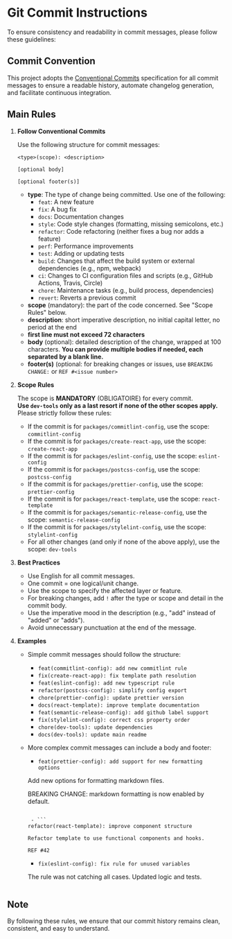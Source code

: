 # Git Commit Instructions

To ensure consistency and readability in commit messages, please follow these guidelines:

## Commit Convention

This project adopts the [Conventional Commits](https://www.conventionalcommits.org/) specification for all commit
messages to ensure a readable history, automate changelog generation, and facilitate continuous integration.

## Main Rules

1. **Follow Conventional Commits**

   Use the following structure for commit messages:

   ```
   <type>(scope): <description>

   [optional body]

   [optional footer(s)]
   ```

   - **type**: The type of change being committed. Use one of the following:
     - `feat`: A new feature
     - `fix`: A bug fix
     - `docs`: Documentation changes
     - `style`: Code style changes (formatting, missing semicolons, etc.)
     - `refactor`: Code refactoring (neither fixes a bug nor adds a feature)
     - `perf`: Performance improvements
     - `test`: Adding or updating tests
     - `build`: Changes that affect the build system or external dependencies (e.g., npm, webpack)
     - `ci`: Changes to CI configuration files and scripts (e.g., GitHub Actions, Travis, Circle)
     - `chore`: Maintenance tasks (e.g., build process, dependencies)
     - `revert`: Reverts a previous commit
   - **scope** (mandatory): the part of the code concerned. See "Scope Rules" below.
   - **description**: short imperative description, no initial capital letter, no period at the end
   - **first line must not exceed 72 characters**
   - **body** (optional): detailed description of the change, wrapped at 100 characters.
     **You can provide multiple bodies if needed, each separated by a blank line.**
   - **footer(s)** (optional: for breaking changes or issues, use `BREAKING CHANGE:` or `REF #<issue number>`

2. **Scope Rules**

   The scope is **MANDATORY** (OBLIGATOIRE) for every commit.  
   **Use `dev-tools` only as a last resort if none of the other scopes apply.**  
   Please strictly follow these rules:
   - If the commit is for `packages/commitlint-config`, use the scope: `commitlint-config`
   - If the commit is for `packages/create-react-app`, use the scope: `create-react-app`
   - If the commit is for `packages/eslint-config`, use the scope: `eslint-config`
   - If the commit is for `packages/postcss-config`, use the scope: `postcss-config`
   - If the commit is for `packages/prettier-config`, use the scope: `prettier-config`
   - If the commit is for `packages/react-template`, use the scope: `react-template`
   - If the commit is for `packages/semantic-release-config`, use the scope: `semantic-release-config`
   - If the commit is for `packages/stylelint-config`, use the scope: `stylelint-config`
   - For all other changes (and only if none of the above apply), use the scope: `dev-tools`

3. **Best Practices**
   - Use English for all commit messages.
   - One commit = one logical/unit change.
   - Use the scope to specify the affected layer or feature.
   - For breaking changes, add `!` after the type or scope and detail in the commit body.
   - Use the imperative mood in the description (e.g., "add" instead of "added" or "adds").
   - Avoid unnecessary punctuation at the end of the message.

4. **Examples**
   - Simple commit messages should follow the structure:
     - `feat(commitlint-config): add new commitlint rule`
     - `fix(create-react-app): fix template path resolution`
     - `feat(eslint-config): add new typescript rule`
     - `refactor(postcss-config): simplify config export`
     - `chore(prettier-config): update prettier version`
     - `docs(react-template): improve template documentation`
     - `feat(semantic-release-config): add github label support`
     - `fix(stylelint-config): correct css property order`
     - `chore(dev-tools): update dependencies`
     - `docs(dev-tools): update main readme`

   - More complex commit messages can include a body and footer:
     - ```
       feat(prettier-config): add support for new formatting options
       ```

     Add new options for formatting markdown files.

     BREAKING CHANGE: markdown formatting is now enabled by default.

     ````

      - ```
     refactor(react-template): improve component structure

     Refactor template to use functional components and hooks.

     REF #42
     ````

     - ```
       fix(eslint-config): fix rule for unused variables
       ```

     The rule was not catching all cases. Updated logic and tests.

     ```

     ```

## Note

By following these rules, we ensure that our commit history remains clean, consistent, and easy to understand.
